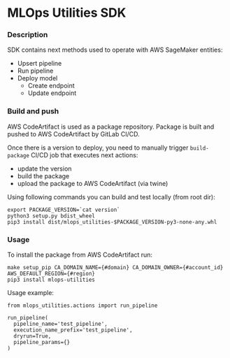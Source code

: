 # MLOps Utilities SDK

### Description

SDK contains next methods used to operate with AWS SageMaker entities:

- Upsert pipeline
- Run pipeline
- Deploy model
    - Create endpoint
    - Update endpoint

### Build and push

AWS CodeArtifact is used as a package repository. Package is built and pushed to AWS CodeArtifact by GitLab CI/CD.

Once there is a version to deploy, you need to manually trigger `build-package` CI/CD job that executes next actions:

- update the version
- build the package
- upload the package to AWS CodeArtifact (via twine)

Using following commands you can build and test locally (from root dir):

```
export PACKAGE_VERSION=`cat version`
python3 setup.py bdist_wheel
pip3 install dist/mlops_utilities-$PACKAGE_VERSION-py3-none-any.whl
```

### Usage

To install the package from AWS CodeArtifact run:

```
make setup_pip CA_DOMAIN_NAME={#domain} CA_DOMAIN_OWNER={#account_id} AWS_DEFAULT_REGION={#region}
pip3 install mlops-utilities
```

Usage example:

```
from mlops_utilities.actions import run_pipeline
    
run_pipeline(
  pipeline_name='test_pipeline',
  execution_name_prefix='test_pipeline',
  dryrun=True,
  pipeline_params={}
)
```
